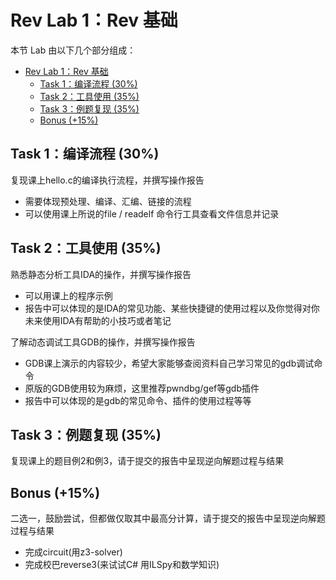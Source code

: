 # Rev Lab 1：Rev 基础

本节 Lab 由以下几个部分组成：

- [Rev Lab 1：Rev 基础](#rev-lab-1rev-基础)
  - [Task 1：编译流程 (30%)](#task-1编译流程-30)
  - [Task 2：工具使用 (35%)](#task-2工具使用-35)
  - [Task 3：例题复现 (35%)](#task-3例题复现-35)
  - [Bonus (+15%)](#bonus-15)

## Task 1：编译流程 (30%)
复现课上hello.c的编译执行流程，并撰写操作报告
- 需要体现预处理、编译、汇编、链接的流程
- 可以使用课上所说的file / readelf 命令行工具查看文件信息并记录

## Task 2：工具使用 (35%)
熟悉静态分析工具IDA的操作，并撰写操作报告
- 可以用课上的程序示例
- 报告中可以体现的是IDA的常见功能、某些快捷键的使用过程以及你觉得对你未来使用IDA有帮助的小技巧或者笔记

了解动态调试工具GDB的操作，并撰写操作报告
- GDB课上演示的内容较少，希望大家能够查阅资料自己学习常见的gdb调试命令
- 原版的GDB使用较为麻烦，这里推荐pwndbg/gef等gdb插件
- 报告中可以体现的是gdb的常见命令、插件的使用过程等等


## Task 3：例题复现 (35%)
复现课上的题目例2和例3，请于提交的报告中呈现逆向解题过程与结果

## Bonus (+15%)
二选一，鼓励尝试，但都做仅取其中最高分计算，请于提交的报告中呈现逆向解题过程与结果
- 完成circuit(用z3-solver)
- 完成校巴reverse3(来试试C# 用ILSpy和数学知识) 
